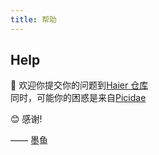 ```yaml
---
title: 帮助
---
```


## Help

🍔 欢迎你提交你的问题到[Haier 仓库](https://github.com/picidaejs/picidae-theme-haier/issues)  
同时，可能你的困惑是来自[Picidae](https://github.com/picidaejs/picidaejs/issues)

😊 感谢!

—— 墨鱼
